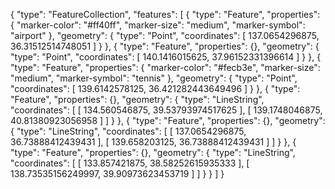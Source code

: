 {
  "type": "FeatureCollection",
  "features": [
    {
      "type": "Feature",
      "properties": {
        "marker-color": "#ff40ff",
        "marker-size": "medium",
        "marker-symbol": "airport"
      },
      "geometry": {
        "type": "Point",
        "coordinates": [
          137.0654296875,
          36.31512514748051
        ]
      }
    },
    {
      "type": "Feature",
      "properties": {},
      "geometry": {
        "type": "Point",
        "coordinates": [
          140.1416015625,
          37.96152331396614
        ]
      }
    },
    {
      "type": "Feature",
      "properties": {
        "marker-color": "#fecb3e",
        "marker-size": "medium",
        "marker-symbol": "tennis"
      },
      "geometry": {
        "type": "Point",
        "coordinates": [
          139.6142578125,
          36.421282443649496
        ]
      }
    },
    {
      "type": "Feature",
      "properties": {},
      "geometry": {
        "type": "LineString",
        "coordinates": [
          [
            134.560546875,
            39.53793974517625
          ],
          [
            139.1748046875,
            40.81380923056958
          ]
        ]
      }
    },
    {
      "type": "Feature",
      "properties": {},
      "geometry": {
        "type": "LineString",
        "coordinates": [
          [
            137.0654296875,
            36.73888412439431
          ],
          [
            139.658203125,
            36.73888412439431
          ]
        ]
      }
    },
    {
      "type": "Feature",
      "properties": {},
      "geometry": {
        "type": "LineString",
        "coordinates": [
          [
            133.857421875,
            38.58252615935333
          ],
          [
            138.73535156249997,
            39.90973623453719
          ]
        ]
      }
    }
  ]
}